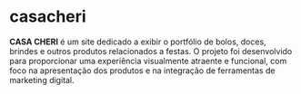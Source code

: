 # casacheri
**CASA CHERI** é um site dedicado a exibir o portfólio de bolos, doces, brindes e outros produtos relacionados a festas. O projeto foi desenvolvido para proporcionar uma experiência visualmente atraente e funcional, com foco na apresentação dos produtos e na integração de ferramentas de marketing digital.
